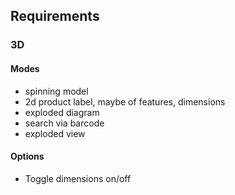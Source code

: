 ## Requirements ##
### 3D ###
#### Modes ####
* spinning model
* 2d product label, maybe of features, dimensions
* exploded diagram
* search via barcode
* exploded view

#### Options ####
* Toggle dimensions on/off
